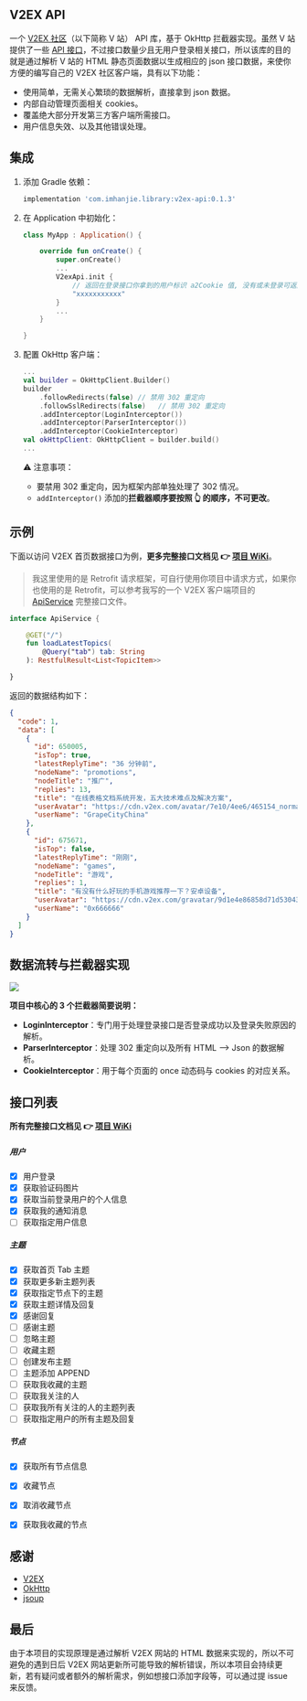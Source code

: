 ## V2EX API

一个 [V2EX 社区](https://v2ex.com/)（以下简称 V 站） API 库，基于 OkHttp 拦截器实现。虽然 V 站提供了一些 [API 接口](https://v2ex.com/p/7v9TEc53)，不过接口数量少且无用户登录相关接口，所以该库的目的就是通过解析 V 站的 HTML 静态页面数据以生成相应的 json 接口数据，来使你方便的编写自己的 V2EX 社区客户端，具有以下功能：

- 使用简单，无需关心繁琐的数据解析，直接拿到 json 数据。
- 内部自动管理页面相关 cookies。
- 覆盖绝大部分开发第三方客户端所需接口。
- 用户信息失效、以及其他错误处理。



## 集成

1. 添加 Gradle 依赖：

   ```groovy
   implementation 'com.imhanjie.library:v2ex-api:0.1.3'
   ```

2. 在 Application 中初始化：

   ``` kotlin
   class MyApp : Application() {
   
       override fun onCreate() {
           super.onCreate()
           ...
           V2exApi.init {
               // 返回在登录接口你拿到的用户标识 a2Cookie 值, 没有或未登录可返回 null or ""
               "xxxxxxxxxxx"
           }
           ...
       }
   
   }
   ```

3. 配置 OkHttp 客户端：

   ``` kotlin
   ...
   val builder = OkHttpClient.Builder()
   builder
       .followRedirects(false) // 禁用 302 重定向
       .followSslRedirects(false)	// 禁用 302 重定向
       .addInterceptor(LoginInterceptor())
       .addInterceptor(ParserInterceptor())
       .addInterceptor(CookieInterceptor)
   val okHttpClient: OkHttpClient = builder.build()
   ...
   ```

   ⚠️ 注意事项：

   - 要禁用 302 重定向，因为框架内部单独处理了 302 情况。
   - `addInterceptor()` 添加的**拦截器顺序要按照 👆 的顺序，不可更改**。



## 示例

下面以访问 V2EX 首页数据接口为例，**更多完整接口文档见 👉 [项目 WiKi](https://github.com/imhanjie/android-v2ex-api/wiki)**。

> 我这里使用的是 Retrofit 请求框架，可自行使用你项目中请求方式，如果你也使用的是 Retrofit，可以参考我写的一个 V2EX 客户端项目的 [ApiService](https://github.com/imhanjie/android-v2ex-app/blob/master/app/src/main/java/com/imhanjie/v2ex/api/ApiService.kt) 完整接口文件。

``` kotlin
interface ApiService {

    @GET("/")
    fun loadLatestTopics(
        @Query("tab") tab: String
    ): RestfulResult<List<TopicItem>>

}
```

返回的数据结构如下：

``` json
{
  "code": 1,
  "data": [
    {
      "id": 650005,
      "isTop": true,
      "latestReplyTime": "36 分钟前",
      "nodeName": "promotions",
      "nodeTitle": "推广",
      "replies": 13,
      "title": "在线表格文档系统开发，五大技术难点及解决方案",
      "userAvatar": "https://cdn.v2ex.com/avatar/7e10/4ee6/465154_normal.png?m\u003d1579056398",
      "userName": "GrapeCityChina"
    },
    {
      "id": 675671,
      "isTop": false,
      "latestReplyTime": "刚刚",
      "nodeName": "games",
      "nodeTitle": "游戏",
      "replies": 1,
      "title": "有没有什么好玩的手机游戏推荐一下？安卓设备",
      "userAvatar": "https://cdn.v2ex.com/gravatar/9d1e4e86858d71d530436b6158c2bc79?s\u003d48\u0026d\u003dretro",
      "userName": "0x666666"
    }
  ]
}
```



## 数据流转与拦截器实现

![](https://tva1.sinaimg.cn/large/007S8ZIlgy1gf68wdr1ntj31im0d8acj.jpg)

**项目中核心的 3 个拦截器简要说明：**

- **LoginInterceptor**：专门用于处理登录接口是否登录成功以及登录失败原因的解析。
- **ParserInterceptor**：处理 302 重定向以及所有 HTML --> Json 的数据解析。
- **CookieInterceptor**：用于每个页面的 once 动态码与 cookies 的对应关系。





## 接口列表
**所有完整接口文档见 👉 [项目 WiKi](https://github.com/imhanjie/android-v2ex-api/wiki)**

##### 用户
- [x] 用户登录
- [x] 获取验证码图片
- [x] 获取当前登录用户的个人信息
- [x] 获取我的通知消息
- [ ] 获取指定用户信息
##### 主题
- [x] 获取首页 Tab 主题
- [x] 获取更多新主题列表
- [x] 获取指定节点下的主题
- [x] 获取主题详情及回复
- [x] 感谢回复
- [ ] 感谢主题
- [ ] 忽略主题
- [ ] 收藏主题
- [ ] 创建发布主题
- [ ] 主题添加 APPEND
- [ ] 获取我收藏的主题
- [ ] 获取我关注的人
- [ ] 获取我所有关注的人的主题列表
- [ ] 获取指定用户的所有主题及回复
##### 节点
- [x] 获取所有节点信息
- [x] 收藏节点
- [x] 取消收藏节点
- [x] 获取我收藏的节点



## 感谢

- [V2EX](https://v2ex.com/)
- [OkHttp](https://square.github.io/okhttp/)
- [jsoup](https://github.com/jhy/jsoup)



## 最后

由于本项目的实现原理是通过解析 V2EX 网站的 HTML 数据来实现的，所以不可避免的遇到日后 V2EX 网站更新所可能导致的解析错误，所以本项目会持续更新，若有疑问或者额外的解析需求，例如想接口添加字段等，可以通过提 issue 来反馈。

